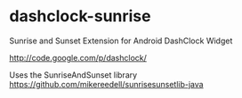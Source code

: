 dashclock-sunrise
=================
Sunrise and Sunset Extension for Android DashClock Widget

http://code.google.com/p/dashclock/

Uses the SunriseAndSunset library
https://github.com/mikereedell/sunrisesunsetlib-java